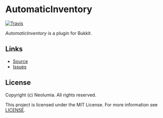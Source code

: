 # AutomaticInventory 
[![Travis](https://img.shields.io/travis/neolumia/automatic-inventory.svg?style=flat-square&label=Travis&logo=travis)](https://travis-ci.org/neolumia/automatic-inventory)

_AutomaticInventory_ is a plugin for Bukkit.

## Links

- [Source](https://github.com/neolumia/automatic-inventory/)
- [Issues](https://github.com/neolumia/automatic-inventory/issues/)

## License
Copyright (c) Neolumia. All rights reserved.

This project is licensed under the MIT License. For more information see [LICENSE](https://github.com/neolumia/automatic-inventory/blob/master/LICENSE).
